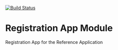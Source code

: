 [![Build Status](https://travis-ci.org/openmrs/openmrs-module-registrationapp.svg?branch=master)](https://travis-ci.org/openmrs/openmrs-module-registrationapp)

Registration App Module
========================

Registration App for the Reference Application